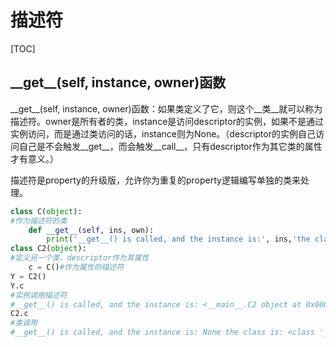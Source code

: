 # 描述符

[TOC]



## \_\_get\_\_(self, instance, owner)函数

\_\_get\_\_(self, instance, owner)函数：如果类定义了它，则这个__类__就可以称为描述符。owner是所有者的类，instance是访问descriptor的实例，如果不是通过实例访问，而是通过类访问的话，instance则为None。（descriptor的实例自己访问自己是不会触发__get__，而会触发__call__，只有descriptor作为其它类的属性才有意义。）

描述符是property的升级版，允许你为重复的property逻辑编写单独的类来处理。

```python
class C(object):
#作为描述符的类
	def __get__(self, ins, own):
		print('__get__() is called, and the instance is:', ins,'the class is:', own)
class C2(object):
#定义另一个类，descriptor作为其属性
	c = C()#作为属性的描述符
Y = C2()
Y.c 
#实例调用描述符
#__get__() is called, and the instance is: <__main__.C2 object at 0x00000000034F77B8> the class is: <class '__main__.C2'>
C2.c
#类调用
#__get__() is called, and the instance is: None the class is: <class '__main__.C2'>
```




